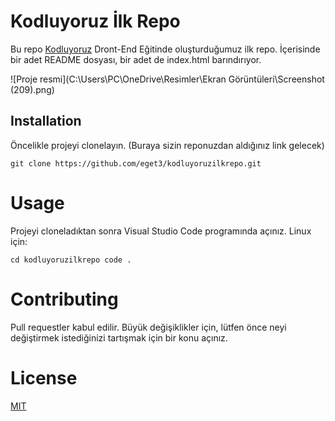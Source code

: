 # Kodluyoruz İlk Repo
Bu repo [Kodluyoruz](https://www.kodluyoruz.org/) Dront-End Eğitinde oluşturduğumuz ilk repo. İçerisinde bir adet README dosyası, bir adet de index.html barındırıyor.

![Proje resmi](C:\Users\PC\OneDrive\Resimler\Ekran Görüntüleri\Screenshot (209).png)
## Installation
Öncelikle projeyi clonelayın. (Buraya sizin reponuzdan aldığınız link gelecek)
```
git clone https://github.com/eget3/kodluyoruzilkrepo.git
```
# Usage
Projeyi cloneladıktan sonra Visual Studio Code programında açınız.
Linux için:
```
cd kodluyoruzilkrepo code .
```
# Contributing
Pull requestler kabul edilir. Büyük değişiklikler için, lütfen önce neyi değiştirmek istediğinizi tartışmak için bir konu açınız.
# License
[MIT](https://choosealicense.com/licenses/mit/)